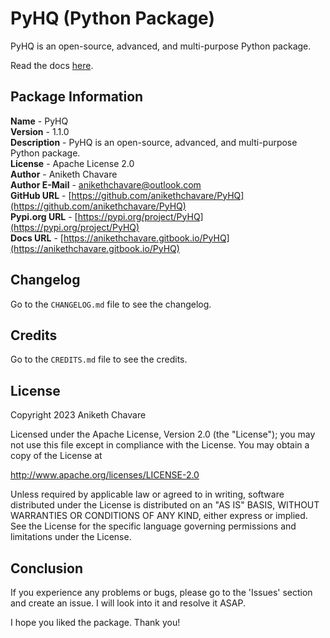 # PyHQ (Python Package)

PyHQ is an open-source, advanced, and multi-purpose Python package.

Read the docs [here](https://anikethchavare.gitbook.io/PyHQ).

## Package Information

**Name** - PyHQ</br>
**Version** - 1.1.0</br>
**Description** - PyHQ is an open-source, advanced, and multi-purpose Python package.</br>
**License** - Apache License 2.0</br>
**Author** - Aniketh Chavare</br>
**Author E-Mail** - anikethchavare@outlook.com</br>
**GitHub URL** - [https://github.com/anikethchavare/PyHQ](https://github.com/anikethchavare/PyHQ)</br>
**Pypi.org URL** - [https://pypi.org/project/PyHQ](https://pypi.org/project/PyHQ)</br>
**Docs URL** - [https://anikethchavare.gitbook.io/PyHQ](https://anikethchavare.gitbook.io/PyHQ)

## Changelog

Go to the `CHANGELOG.md` file to see the changelog.

## Credits

Go to the `CREDITS.md` file to see the credits.

## License

Copyright 2023 Aniketh Chavare

Licensed under the Apache License, Version 2.0 (the "License");
you may not use this file except in compliance with the License.
You may obtain a copy of the License at

http://www.apache.org/licenses/LICENSE-2.0

Unless required by applicable law or agreed to in writing, software
distributed under the License is distributed on an "AS IS" BASIS,
WITHOUT WARRANTIES OR CONDITIONS OF ANY KIND, either express or implied.
See the License for the specific language governing permissions and
limitations under the License.

## Conclusion

If you experience any problems or bugs, please go to the 'Issues' section and create an issue. I will look into it and resolve it ASAP.

I hope you liked the package. Thank you!